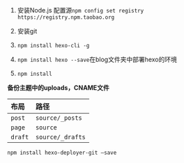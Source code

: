 1. 安装Node.js 配置源`npm config set registry https://registry.npm.taobao.org`

2. 安装git
3. `npm install hexo-cli -g`
4. `npm install hexo --save`在blog文件夹中部署hexo的环境
5. `npm install`

**备份主题中的uploads，CNAME文件**

| 布局    | 路径             |
| :------ | :--------------- |
| `post`  | `source/_posts`  |
| `page`  | `source`         |
| `draft` | `source/_drafts` |

`npm install hexo-deployer-git –save`


